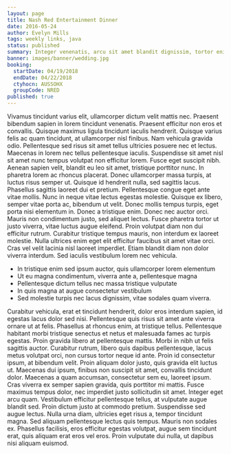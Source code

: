 ```yaml
---
layout: page
title: Nash Red Entertainment Dinner
date: 2016-05-24
author: Evelyn Mills
tags: weekly links, java
status: published
summary: Integer venenatis, arcu sit amet blandit dignissim, tortor enim dapibus.
banner: images/banner/wedding.jpg
booking:
  startDate: 04/19/2018
  endDate: 04/22/2018
  ctyhocn: AUSSOHX
  groupCode: NRED
published: true
---
```

Vivamus tincidunt varius elit, ullamcorper dictum velit mattis nec. Praesent bibendum sapien in lorem tincidunt venenatis. Praesent efficitur non eros et convallis. Quisque maximus ligula tincidunt iaculis hendrerit. Quisque varius felis ac quam tincidunt, at ullamcorper nisl finibus. Nam vehicula gravida odio. Pellentesque sed risus sit amet tellus ultricies posuere nec et lectus. Maecenas in lorem nec tellus pellentesque iaculis. Suspendisse sit amet nisl sit amet nunc tempus volutpat non efficitur lorem. Fusce eget suscipit nibh. Aenean sapien velit, blandit eu leo sit amet, tristique porttitor nunc. In pharetra lorem ac rhoncus placerat. Donec ullamcorper massa turpis, at luctus risus semper ut. Quisque id hendrerit nulla, sed sagittis lacus.
Phasellus sagittis laoreet dui et pretium. Pellentesque congue eget ante vitae mollis. Nunc in neque vitae lectus egestas molestie. Quisque ex libero, semper vitae porta ac, bibendum ut velit. Donec mollis tempus turpis, eget porta nisi elementum in. Donec a tristique enim. Donec nec auctor orci. Mauris non condimentum justo, sed aliquet lectus. Fusce pharetra tortor ut justo viverra, vitae luctus augue eleifend. Proin volutpat diam non dui efficitur rutrum. Curabitur tristique tempus mauris, non interdum ex laoreet molestie. Nulla ultrices enim eget elit efficitur faucibus sit amet vitae orci. Cras vel velit lacinia nisl laoreet imperdiet. Etiam blandit diam non dolor viverra interdum. Sed iaculis vestibulum lorem nec vehicula.

* In tristique enim sed ipsum auctor, quis ullamcorper lorem elementum
* Ut eu magna condimentum, viverra ante a, pellentesque magna
* Pellentesque dictum tellus nec massa tristique vulputate
* In quis magna at augue consectetur vestibulum
* Sed molestie turpis nec lacus dignissim, vitae sodales quam viverra.

Curabitur vehicula, erat et tincidunt hendrerit, dolor eros interdum sapien, id egestas lacus dolor sed nisi. Pellentesque quis risus sit amet ante viverra ornare ut at felis. Phasellus at rhoncus enim, at tristique tellus. Pellentesque habitant morbi tristique senectus et netus et malesuada fames ac turpis egestas. Proin gravida libero at pellentesque mattis. Morbi in nibh ut felis sagittis auctor. Curabitur rutrum, libero quis dapibus pellentesque, lacus metus volutpat orci, non cursus tortor neque id ante. Proin id consectetur ipsum, at bibendum velit. Proin aliquam dolor justo, quis gravida elit luctus ut. Maecenas dui ipsum, finibus non suscipit sit amet, convallis tincidunt dolor. Maecenas a quam accumsan, consectetur sem eu, laoreet ipsum. Cras viverra ex semper sapien gravida, quis porttitor mi mattis. Fusce maximus tempus dolor, nec imperdiet justo sollicitudin sit amet.
Integer eget arcu quam. Vestibulum efficitur pellentesque tellus, at vulputate augue blandit sed. Proin dictum justo at commodo pretium. Suspendisse sed augue lectus. Nulla urna diam, ultricies eget risus a, tempor tincidunt magna. Sed aliquam pellentesque lectus quis tempus. Mauris non sodales ex. Phasellus facilisis, eros efficitur egestas volutpat, augue sem tincidunt erat, quis aliquam erat eros vel eros. Proin vulputate dui nulla, ut dapibus nisi aliquam euismod.
